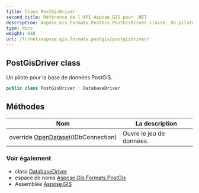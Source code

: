 ```yaml
---
title: Class PostGisDriver
second_title: Référence de l'API Aspose.GIS pour .NET
description: Aspose.Gis.Formats.PostGis.PostGisDriver classe. Un pilote pour la base de données PostGIS.
type: docs
weight: 640
url: /fr/net/aspose.gis.formats.postgis/postgisdriver/
---
```

## PostGisDriver class

Un pilote pour la base de données PostGIS.

```csharp
public class PostGisDriver : DatabaseDriver
```

## Méthodes

| Nom | La description |
| --- | --- |
| override [OpenDataset](../../aspose.gis.formats.postgis/postgisdriver/opendataset/)(IDbConnection) | Ouvre le jeu de données. |

### Voir également

* class [DatabaseDriver](../../aspose.gis/databasedriver/)
* espace de noms [Aspose.Gis.Formats.PostGis](../../aspose.gis.formats.postgis/)
* Assemblée [Aspose.GIS](../../)


